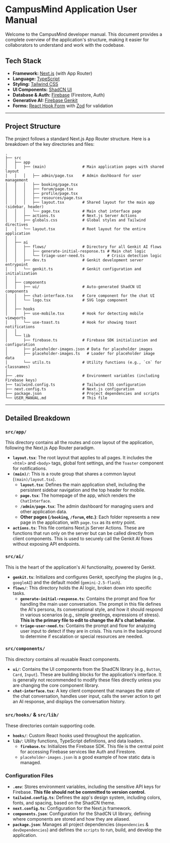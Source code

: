 # CampusMind Application User Manual

Welcome to the CampusMind developer manual. This document provides a complete overview of the application's structure, making it easier for collaborators to understand and work with the codebase.

## Tech Stack

- **Framework:** [Next.js](https://nextjs.org/) (with App Router)
- **Language:** [TypeScript](https://www.typescriptlang.org/)
- **Styling:** [Tailwind CSS](https://tailwindcss.com/)
- **UI Components:** [ShadCN UI](https://ui.shadcn.com/)
- **Database & Auth:** [Firebase](https://firebase.google.com/) (Firestore, Auth)
- **Generative AI:** [Firebase Genkit](https://firebase.google.com/docs/genkit)
- **Forms:** [React Hook Form](https://react-hook-form.com/) with [Zod](https://zod.dev/) for validation

---

## Project Structure

The project follows a standard Next.js App Router structure. Here is a breakdown of the key directories and files:

```
.
├── src
│   ├── app
│   │   ├── (main)                # Main application pages with shared layout
│   │   │   ├── admin/page.tsx    # Admin dashboard for user management
│   │   │   ├── booking/page.tsx
│   │   │   ├── forum/page.tsx
│   │   │   ├── profile/page.tsx
│   │   │   ├── resources/page.tsx
│   │   │   ├── layout.tsx        # Shared layout for the main app (sidebar, header)
│   │   │   └── page.tsx          # Main chat interface page
│   │   ├── actions.ts            # Next.js Server Actions
│   │   ├── globals.css           # Global styles and Tailwind directives
│   │   └── layout.tsx            # Root layout for the entire application
│   │
│   ├── ai
│   │   ├── flows/                # Directory for all Genkit AI flows
│   │   │   ├── generate-initial-response.ts # Main chat logic
│   │   │   └── triage-user-need.ts          # Crisis detection logic
│   │   ├── dev.ts                # Genkit development server entrypoint
│   │   └── genkit.ts             # Genkit configuration and initialization
│   │
│   ├── components
│   │   ├── ui/                   # Auto-generated ShadCN UI components
│   │   ├── chat-interface.tsx    # Core component for the chat UI
│   │   └── logo.tsx              # SVG logo component
│   │
│   ├── hooks
│   │   ├── use-mobile.tsx        # Hook for detecting mobile viewports
│   │   └── use-toast.ts          # Hook for showing toast notifications
│   │
│   └── lib
│       ├── firebase.ts           # Firebase SDK initialization and configuration
│       ├── placeholder-images.json # Data for placeholder images
│       ├── placeholder-images.ts   # Loader for placeholder image data
│       └── utils.ts              # Utility functions (e.g., `cn` for classnames)
│
├── .env                          # Environment variables (including Firebase keys)
├── tailwind.config.ts            # Tailwind CSS configuration
├── next.config.ts                # Next.js configuration
├── package.json                  # Project dependencies and scripts
└── USER_MANUAL.md                # This file
```

---

## Detailed Breakdown

### `src/app/`

This directory contains all the routes and core layout of the application, following the Next.js App Router paradigm.

-   **`layout.tsx`**: The root layout that applies to all pages. It includes the `<html>` and `<body>` tags, global font settings, and the `Toaster` component for notifications.
-   **`(main)/`**: This is a route group that shares a common layout (`(main)/layout.tsx`).
    -   **`layout.tsx`**: Defines the main application shell, including the persistent sidebar navigation and the top header for mobile.
    -   **`page.tsx`**: The homepage of the app, which renders the `ChatInterface`.
    -   **`/admin/page.tsx`**: The admin dashboard for managing users and other application data.
    -   **Other pages (`/booking`, `/forum`, etc.)**: Each folder represents a new page in the application, with `page.tsx` as its entry point.
-   **`actions.ts`**: This file contains Next.js Server Actions. These are functions that run only on the server but can be called directly from client components. This is used to securely call the Genkit AI flows without exposing API endpoints.

### `src/ai/`

This is the heart of the application's AI functionality, powered by Genkit.

-   **`genkit.ts`**: Initializes and configures Genkit, specifying the plugins (e.g., `googleAI`) and the default model (`gemini-2.5-flash`).
-   **`flows/`**: This directory holds the AI logic, broken down into specific tasks.
    -   **`generate-initial-response.ts`**: Contains the prompt and flow for handling the main user conversation. The prompt in this file defines the AI's persona, its conversational style, and how it should respond in various scenarios (e.g., simple greetings, expressions of stress). **This is the primary file to edit to change the AI's chat behavior.**
    -   **`triage-user-need.ts`**: Contains the prompt and flow for analyzing user input to detect if they are in crisis. This runs in the background to determine if escalation or special resources are needed.

### `src/components/`

This directory contains all reusable React components.

-   **`ui/`**: Contains the UI components from the ShadCN library (e.g., `Button`, `Card`, `Input`). These are building blocks for the application's interface. It is generally not recommended to modify these files directly unless you are changing the core component library.
-   **`chat-interface.tsx`**: A key client component that manages the state of the chat conversation, handles user input, calls the server action to get an AI response, and displays the conversation history.

### `src/hooks/` & `src/lib/`

These directories contain supporting code.

-   **`hooks/`**: Custom React hooks used throughout the application.
-   **`lib/`**: Utility functions, TypeScript definitions, and data loaders.
    - **`firebase.ts`**: Initializes the Firebase SDK. This file is the central point for accessing Firebase services like Auth and Firestore.
    - `placeholder-images.json` is a good example of how static data is managed.

### Configuration Files

-   **`.env`**: Stores environment variables, including the sensitive API keys for Firebase. **This file should not be committed to version control.**
-   **`tailwind.config.ts`**: Defines the app's design system, including colors, fonts, and spacing, based on the ShadCN theme.
-   **`next.config.ts`**: Configuration for the Next.js framework.
-   **`components.json`**: Configuration for the ShadCN UI library, defining where components are stored and how they are aliased.
-   **`package.json`**: Manages all project dependencies (`dependencies` & `devDependencies`) and defines the `scripts` to run, build, and develop the application.
